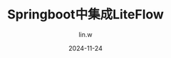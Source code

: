 ---
layout: post
title: Springboot中集成LiteFlow
date: 2024-11-24
tags: [liteFlow, blog]
author: lin.w
---